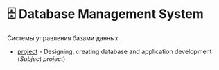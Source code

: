 # 🗄️ Database Management System

Системы управления базами данных

- [project](https://github.com/Drapegnik/bsu/tree/master/dms/project) - Designing, creating database and application development (_Subject project_)
